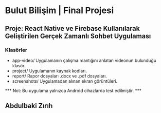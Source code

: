 # Bulut Bilişim | Final Projesi

## Proje: React Native ve Firebase Kullanılarak Geliştirilen Gerçek Zamanlı Sohbet Uygulaması

### Klasörler
* app-video/ Uygulamanın çalışma mantığını anlatan videonun bulunduğu klasör.
* project/ Uygulamanın kaynak kodları.
* report/ Rapor dosyaları .docx ve .pdf dosyaları.
* screenshots/ Uygulamadan alınan ekran görüntüleri.

*** Not: Bu uygulama yalnızca Android cihazlarda test edilmiştir. ***

## Abdulbaki Zırıh
